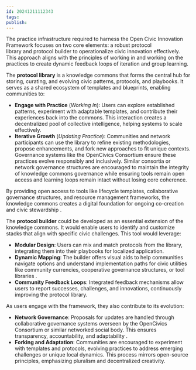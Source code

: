 ```yaml
---
id: 20241211112343
tags: 
publish:
---
```

The practice infrastructure required to harness the Open Civic Innovation Framework focuses on two core elements: a robust protocol library and protocol builder to operationalize civic innovation effectively. This approach aligns with the principles of working in and working on the practices to create dynamic feedback loops of iteration and group learning.

The **protocol library** is a knowledge commons that forms the central hub for storing, curating, and evolving civic patterns, protocols, and playbooks. It serves as a shared ecosystem of templates and blueprints, enabling communities to:

- **Engage with Practice** (_Working In_): Users can explore established patterns, experiment with adaptable templates, and contribute their experiences back into the commons. This interaction creates a decentralized pool of collective intelligence, helping systems to scale effectively.
- **Iterative Growth** (_Updating Practice_): Communities and network participants can use the library to refine existing methodologies, propose enhancements, and fork new approaches to fit unique contexts. Governance systems like the OpenCivics Consortium ensure these practices evolve responsibly and inclusively. Similar consortia or network governance structures are encouraged to maintain the integrity of knowledge commons governance while ensuring tools remain open access and learning loops remain intact without losing core coherence.

By providing open access to tools like lifecycle templates, collaborative governance structures, and resource management frameworks, the knowledge commons creates a digital foundation for ongoing co-creation and civic stewardship .

The **protocol builder** could be developed as an essential extension of the knowledge commons. It would enable users to identify and customize stacks that align with specific civic challenges. This tool would leverage:

- **Modular Design**: Users can mix and match protocols from the library, integrating them into their playbooks for localized application.
- **Dynamic Mapping**: The builder offers visual aids to help communities navigate options and understand implementation paths for civic utilities like community currencies, cooperative governance structures, or tool libraries .
- **Community Feedback Loops**: Integrated feedback mechanisms allow users to report successes, challenges, and innovations, continuously improving the protocol library.

As users engage with the framework, they also contribute to its evolution:

- **Network Governance**: Proposals for updates are handled through collaborative governance systems overseen by the OpenCivics Consortium or similar networked social body. This ensures transparency, accountability, and adaptability .
- **Forking and Adaptation**: Communities are encouraged to experiment with templates and protocols, evolving practices to address emerging challenges or unique local dynamics. This process mirrors open-source principles, emphasizing pluralism and decentralized creativity.